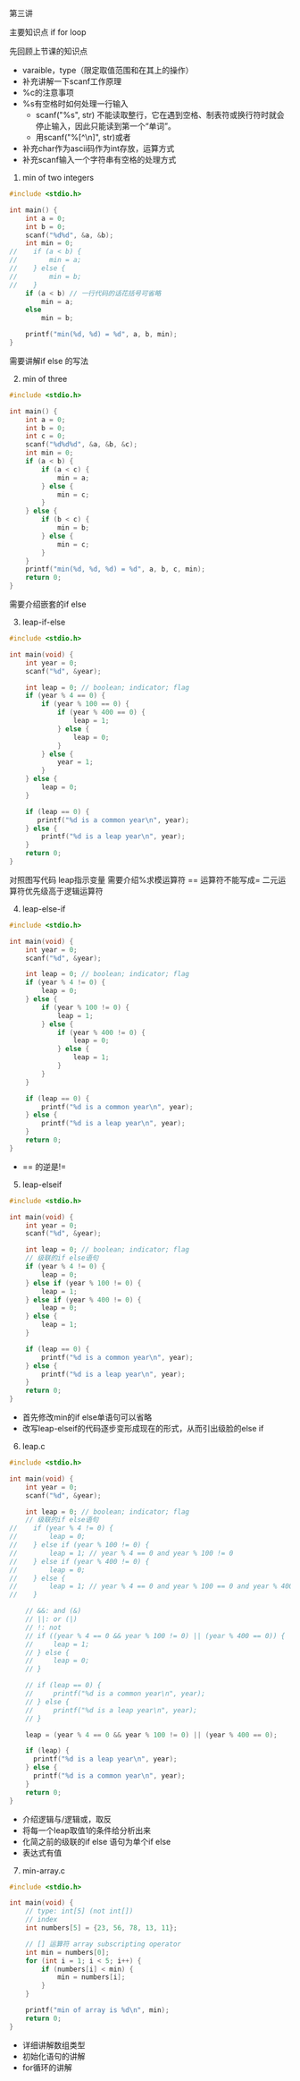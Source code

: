 第三讲

主要知识点 if for loop

先回顾上节课的知识点
- varaible，type（限定取值范围和在其上的操作）
- 补充讲解一下scanf工作原理
- %c的注意事项
- %s有空格时如何处理一行输入
    - scanf("%s", str) 不能读取整行，它在遇到空格、制表符或换行符时就会停止输入，因此只能读到第一个“单词”。
    - 用scanf("%[^\n]", str)或者
- 补充char作为ascii码作为int存放，运算方式
- 补充scanf输入一个字符串有空格的处理方式

1. min of two integers

```C
#include <stdio.h>

int main() {
    int a = 0;
    int b = 0;
    scanf("%d%d", &a, &b);
    int min = 0;
//    if (a < b) {
//        min = a;
//    } else {
//        min = b;
//    }
    if (a < b) // 一行代码的话花括号可省略
        min = a;
    else
        min = b;

    printf("min(%d, %d) = %d", a, b, min);
}
```

需要讲解if else 的写法

2. min of three

```C
#include <stdio.h>

int main() {
    int a = 0;
    int b = 0;
    int c = 0;
    scanf("%d%d%d", &a, &b, &c);
    int min = 0;
    if (a < b) {
        if (a < c) {
            min = a;
        } else {
            min = c;
        }
    } else {
        if (b < c) {
            min = b;
        } else {
            min = c;
        }
    }
    printf("min(%d, %d, %d) = %d", a, b, c, min);
    return 0;
}
```

需要介绍嵌套的if else

3. leap-if-else

```C
#include <stdio.h>

int main(void) {
    int year = 0;
    scanf("%d", &year);

    int leap = 0; // boolean; indicator; flag
    if (year % 4 == 0) {
        if (year % 100 == 0) {
            if (year % 400 == 0) {
                leap = 1;
            } else {
                leap = 0;
            }
        } else {
            year = 1;
        }
    } else {
        leap = 0;
    }

    if (leap == 0) {
       printf("%d is a common year\n", year);
    } else {
        printf("%d is a leap year\n", year);
    }
    return 0;
}
```

对照图写代码
leap指示变量
需要介绍%求模运算符
== 运算符不能写成= 
二元运算符优先级高于逻辑运算符

4. leap-else-if

```C
#include <stdio.h>

int main(void) {
    int year = 0;
    scanf("%d", &year);

    int leap = 0; // boolean; indicator; flag
    if (year % 4 != 0) {
        leap = 0;
    } else {
        if (year % 100 != 0) {
            leap = 1;
        } else {
            if (year % 400 != 0) {
                leap = 0;
            } else {
                leap = 1;
            }
        }
    }

    if (leap == 0) {
        printf("%d is a common year\n", year);
    } else {
        printf("%d is a leap year\n", year);
    }
    return 0;
}
```
- == 的逆是!=

5. leap-elseif

```C
#include <stdio.h>

int main(void) {
    int year = 0;
    scanf("%d", &year);

    int leap = 0; // boolean; indicator; flag
    // 级联的if else语句
    if (year % 4 != 0) {
        leap = 0;
    } else if (year % 100 != 0) {
        leap = 1;
    } else if (year % 400 != 0) {
        leap = 0;
    } else {
        leap = 1;
    }

    if (leap == 0) {
        printf("%d is a common year\n", year);
    } else {
        printf("%d is a leap year\n", year);
    }
    return 0;
}
```

- 首先修改min的if else单语句可以省略
- 改写leap-elseif的代码逐步变形成现在的形式，从而引出级脸的else if

6. leap.c

```C
#include <stdio.h>

int main(void) {
    int year = 0;
    scanf("%d", &year);

    int leap = 0; // boolean; indicator; flag
    // 级联的if else语句
//    if (year % 4 != 0) {
//        leap = 0;
//    } else if (year % 100 != 0) {
//        leap = 1; // year % 4 == 0 and year % 100 != 0
//    } else if (year % 400 != 0) {
//        leap = 0;
//    } else {
//        leap = 1; // year % 4 == 0 and year % 100 == 0 and year % 400 == 0
//    }

    // &&: and (&)
    // ||: or (|)
    // !: not
    // if ((year % 4 == 0 && year % 100 != 0) || (year % 400 == 0)) {
    //     leap = 1;
    // } else {
    //     leap = 0;
    // }

    // if (leap == 0) {
    //     printf("%d is a common year\n", year);
    // } else {
    //     printf("%d is a leap year\n", year);
    // }

    leap = (year % 4 == 0 && year % 100 != 0) || (year % 400 == 0);

    if (leap) {
      printf("%d is a leap year\n", year);
    } else {
      printf("%d is a common year\n", year);
    }
    return 0;
}
```

- 介绍逻辑与/逻辑或，取反
- 将每一个leap取值1的条件给分析出来
- 化简之前的级联的if else 语句为单个if else
- 表达式有值


7. min-array.c

```C
#include <stdio.h>

int main(void) {
    // type: int[5] (not int[])
    // index
    int numbers[5] = {23, 56, 78, 13, 11};

    // [] 运算符 array subscripting operator
    int min = numbers[0];
    for (int i = 1; i < 5; i++) {
        if (numbers[i] < min) {
            min = numbers[i];
        }
    }

    printf("min of array is %d\n", min);
    return 0;
}
```

- 详细讲解数组类型
- 初始化语句的讲解
- for循环的讲解
